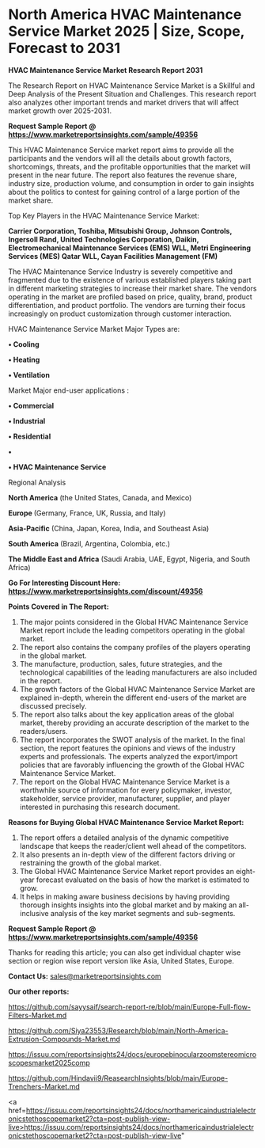 # North America HVAC Maintenance Service Market 2025 | Size, Scope, Forecast to 2031

<strong>HVAC Maintenance Service Market Research Report 2031</strong>

The Research Report on HVAC Maintenance Service Market is a Skillful and Deep Analysis of the Present Situation and Challenges. This research report also analyzes other important trends and market drivers that will affect market growth over 2025-2031.

<strong>Request Sample Report @ <a href=https://www.marketreportsinsights.com/sample/49356>https://www.marketreportsinsights.com/sample/49356</a></strong>

This HVAC Maintenance Service market report aims to provide all the participants and the vendors will all the details about growth factors, shortcomings, threats, and the profitable opportunities that the market will present in the near future. The report also features the revenue share, industry size, production volume, and consumption in order to gain insights about the politics to contest for gaining control of a large portion of the market share.

Top Key Players in the HVAC Maintenance Service Market:

<strong>Carrier Corporation, Toshiba, Mitsubishi Group, Johnson Controls, Ingersoll Rand, United Technologies Corporation, Daikin, Electromechanical Maintenance Services (EMS) WLL, Metri Engineering Services (MES) Qatar WLL, Cayan Facilities Management (FM)</strong>

The HVAC Maintenance Service Industry is severely competitive and fragmented due to the existence of various established players taking part in different marketing strategies to increase their market share. The vendors operating in the market are profiled based on price, quality, brand, product differentiation, and product portfolio. The vendors are turning their focus increasingly on product customization through customer interaction.

HVAC Maintenance Service Market Major Types are:

<strong>•  Cooling

•  Heating

•  Ventilation</strong>

Market Major end-user applications :

<strong>•  Commercial

•  Industrial

•  Residential

•  

•  HVAC Maintenance Service</strong>

Regional Analysis

</u><strong><b>North America</b></strong> (the United States, Canada, and Mexico)

<strong><b>Europe </b></strong>(Germany, France, UK, Russia, and Italy)

<strong><b>Asia-Pacific</b></strong> (China, Japan, Korea, India, and Southeast Asia)

<strong><b>South America</b></strong> (Brazil, Argentina, Colombia, etc.)

<strong><b>The Middle East and Africa</b></strong> (Saudi Arabia, UAE, Egypt, Nigeria, and South Africa)

<strong>Go For Interesting Discount Here: <a href=https://www.marketreportsinsights.com/discount/49356>https://www.marketreportsinsights.com/discount/49356</a></strong>

<strong>Points Covered in The Report:</strong>
<ol>
  <li>The major points considered in the Global HVAC Maintenance Service Market report include the leading competitors operating in the global market.</li>
  <li>The report also contains the company profiles of the players operating in the global market.</li>
  <li>The manufacture, production, sales, future strategies, and the technological capabilities of the leading manufacturers are also included in the report.</li>
  <li>The growth factors of the Global HVAC Maintenance Service Market are explained in-depth, wherein the different end-users of the market are discussed precisely.</li>
  <li>The report also talks about the key application areas of the global market, thereby providing an accurate description of the market to the readers/users.</li>
  <li>The report incorporates the SWOT analysis of the market. In the final section, the report features the opinions and views of the industry experts and professionals. The experts analyzed the export/import policies that are favorably influencing the growth of the Global HVAC Maintenance Service Market.</li>
  <li>The report on the Global HVAC Maintenance Service Market is a worthwhile source of information for every policymaker, investor, stakeholder, service provider, manufacturer, supplier, and player interested in purchasing this research document.</li>
</ol>
<strong>Reasons for Buying Global HVAC Maintenance Service Market Report:</strong>

<ol>
  <li>The report offers a detailed analysis of the dynamic competitive landscape that keeps the reader/client well ahead of the competitors.</li>
  <li>It also presents an in-depth view of the different factors driving or restraining the growth of the global market.</li>
  <li>The Global HVAC Maintenance Service Market report provides an eight-year forecast evaluated on the basis of how the market is estimated to grow.</li>
  <li>It helps in making aware business decisions by having providing thorough insights insights into the global market and by making an all-inclusive analysis of the key market segments and sub-segments.</li>
</ol>
<strong>Request Sample Report @ <a href=https://www.marketreportsinsights.com/sample/49356>https://www.marketreportsinsights.com/sample/49356</a></strong>


Thanks for reading this article; you can also get individual chapter wise section or region wise report version like Asia, United States, Europe.

<strong>Contact Us:</strong>
sales@marketreportsinsights.com

<strong>Our other reports:</strong>

<a href=https://github.com/sayysaif/search-report-re/blob/main/Europe-Full-flow-Filters-Market.md>https://github.com/sayysaif/search-report-re/blob/main/Europe-Full-flow-Filters-Market.md</a>

<a href=https://github.com/Siya23553/Research/blob/main/North-America-Extrusion-Compounds-Market.md>https://github.com/Siya23553/Research/blob/main/North-America-Extrusion-Compounds-Market.md</a>

<a href=https://issuu.com/reportsinsights24/docs/europebinocularzoomstereomicroscopesmarket2025comp>https://issuu.com/reportsinsights24/docs/europebinocularzoomstereomicroscopesmarket2025comp</a>

<a href=https://github.com/Hindavii9/ReasearchInsights/blob/main/Europe-Trenchers-Market.md>https://github.com/Hindavii9/ReasearchInsights/blob/main/Europe-Trenchers-Market.md</a>

<a href=https://issuu.com/reportsinsights24/docs/northamericaindustrialelectronicstethoscopemarket2?cta=post-publish-view-live>https://issuu.com/reportsinsights24/docs/northamericaindustrialelectronicstethoscopemarket2?cta=post-publish-view-live</a>"
